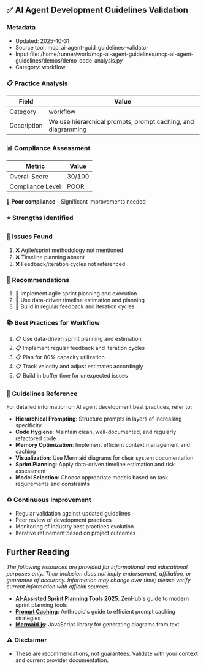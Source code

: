 ## ✅ AI Agent Development Guidelines Validation

### Metadata
- Updated: 2025-10-31
- Source tool: mcp_ai-agent-guid_guidelines-validator
- Input file: /home/runner/work/mcp-ai-agent-guidelines/mcp-ai-agent-guidelines/demos/demo-code-analysis.py
- Category: workflow

### 📋 Practice Analysis
| Field | Value |
|---|---|
| Category | workflow |
| Description | We use hierarchical prompts, prompt caching, and diagramming |

### 📊 Compliance Assessment
| Metric | Value |
|---|---|
| Overall Score | 30/100 |
| Compliance Level | POOR |

🔴 **Poor compliance** - Significant improvements needed

### ⭐ Strengths Identified


### 🐞 Issues Found
1. ❌ Agile/sprint methodology not mentioned
2. ❌ Timeline planning absent
3. ❌ Feedback/iteration cycles not referenced

### 🔧 Recommendations
1. 🔧 Implement agile sprint planning and execution
2. 🔧 Use data-driven timeline estimation and planning
3. 🔧 Build in regular feedback and iteration cycles

### 📚 Best Practices for Workflow
1. 📋 Use data-driven sprint planning and estimation
2. 📋 Implement regular feedback and iteration cycles
3. 📋 Plan for 80% capacity utilization
4. 📋 Track velocity and adjust estimates accordingly
5. 📋 Build in buffer time for unexpected issues

### 🔗 Guidelines Reference
For detailed information on AI agent development best practices, refer to:
- **Hierarchical Prompting**: Structure prompts in layers of increasing specificity
- **Code Hygiene**: Maintain clean, well-documented, and regularly refactored code
- **Memory Optimization**: Implement efficient context management and caching
- **Visualization**: Use Mermaid diagrams for clear system documentation
- **Sprint Planning**: Apply data-driven timeline estimation and risk assessment
- **Model Selection**: Choose appropriate models based on task requirements and constraints

### ♻️ Continuous Improvement
- Regular validation against updated guidelines
- Peer review of development practices
- Monitoring of industry best practices evolution
- Iterative refinement based on project outcomes

## Further Reading

*The following resources are provided for informational and educational purposes only. Their inclusion does not imply endorsement, affiliation, or guarantee of accuracy. Information may change over time; please verify current information with official sources.*

- **[AI-Assisted Sprint Planning Tools 2025](https://www.zenhub.com/blog-posts/the-7-best-ai-assisted-sprint-planning-tools-for-agile-teams-in-2025)**: ZenHub's guide to modern sprint planning tools
- **[Prompt Caching](https://www.anthropic.com/news/prompt-caching)**: Anthropic's guide to efficient prompt caching strategies
- **[Mermaid.js](https://github.com/mermaid-js/mermaid)**: JavaScript library for generating diagrams from text




### ⚠️ Disclaimer
- These are recommendations, not guarantees. Validate with your context and current provider documentation.
